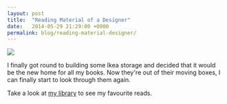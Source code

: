 ```yaml
---
layout: post
title:  "Reading Material of a Designer"
date:   2014-05-29 21:29:00 +0000
permalink: blog/reading-material-designer/
---
```


<div class="blog__img--lg">
  <img src="https://ingledow-2016.s3.amazonaws.com/blog/img/2014/05/29/books-organised.jpg">
</div>

I finally got round to building some Ikea storage and decided that it would be the new home for all my books. Now they're out of their moving boxes, I can finally start to look through them again.

Take a look at [my library](/library/) to see my favourite reads.
